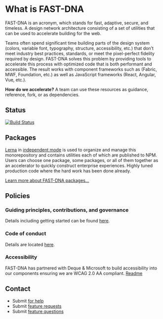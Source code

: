 
# What is FAST-DNA
FAST-DNA is an acronym, which stands for fast, adaptive, secure, and timeless. A design network architecture consisting of a set of utilities that can be used to accelerate building for the web. 

Teams often spend significant time building parts of the design system (colors, variable font, typography, structure, accessibility, etc.) that don’t meet industry best practices, standards, or meet the pixel-perfect fidelity required by design. FAST-DNA solves this problem by providing tools to accelerate this process with optimized code that is both performant and accessible. The result works with component frameworks such as (Fabric, MWF, Foundation, etc.) as well as JavaScript frameworks (React, Angular, Vue, etc.).

**How do we accelerate?** A team can use these resources as guidance, reference, fork, or as dependencies.

## Status
[![Build Status](https://travis-ci.org/Microsoft/fast-dna.svg?branch=master)](https://travis-ci.org/Microsoft/fast-dna)


## Packages
[Lerna](https://github.com/lerna/lerna) in [independent mode](https://github.com/lerna/lerna#independent-mode---independent) is used to organize and manage this monorepository and contains utilities each of which are published to NPM. Users can choose one package, some packages, or all of them together as an accelerator to quickly construct enterprise experiences. Highly tuned production code where the hard work has been done already.

[Learn more about FAST-DNA packages...](https://github.com/Microsoft/fast-dna/wiki/Packages)


## Policies
### Guiding principles, contributions, and governance
Details including getting started can be found [here](https://github.com/Microsoft/fast-dna/blob/master/CONTRIBUTING.md).

### Code of conduct
Details are located [here](https://github.com/Microsoft/fast-dna/blob/master/CODE_OF_CONDUCT.md).

### Accessibility
FAST-DNA has partnered with Deque & Microsoft to build accessibility into our components ensuring we are WCAG 2.0 AA compliant. [Readme](https://github.com/Microsoft/fast-dna/wiki/Accessibility)

## Contact
* Submit [for help](https://stackoverflow.com/questions/tagged/fast-dna) 
* Submit [feature requests](https://github.com/Microsoft/fast-dna/issues/new?labels=feature%20:%20request)
* Submit [feature questions](https://github.com/Microsoft/fast-dna/issues/new?labels=feature%20:%20question)
